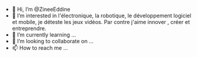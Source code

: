 - 👋 Hi, I’m @ZineeEddine
- 👀 I’m interested in l'électronique, la robotique, le développement  logiciel et mobile, je déteste les jeux vidéos. Par contre j'aime innover  , créer et entreprendre.
- 🌱 I’m currently learning ...
- 💞️ I’m looking to collaborate on ...
- 📫 How to reach me ...

<!---
ZineeEddine/ZineeEddine is a ✨ special ✨ repository because its `README.md` (this file) appears on your GitHub profile.
You can click the Preview link to take a look at your changes.
--->
